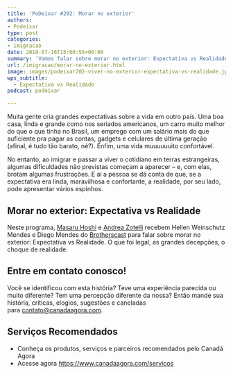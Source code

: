```yaml
---
title: 'PoDeixar #202: Morar no exterior'
authors:
- Podeixar
type: post
categories:
- imigracao
date: 2018-07-16T15:00:55+00:00
summary: 'Vamos falar sobre morar no exterior: Expectativa vs Realidade. O que é legal no Canadá, as grandes decepções, o choque de realidade, as drogas e o inverno.'
url: /imigracao/morar-no-exterior.html
image: images/podeixar202-viver-no-exterior-expectativa-vs-realidade.jpg
wps_subtitle:
  - Expectativa vs Realidade
podcast: podeixar

---
```

Muita gente cria grandes expectativas sobre a vida em outro país. Uma boa casa, linda e grande como nos seriados americanos, um carro muito melhor do que o que tinha no Brasil, um emprego com um salário mais do que suficiente pra pagar as contas, gadgets e celulares de última geração (afinal, é tudo tão barato, né?). Enfim, uma vida muuuuuuito confortável.

No entanto, ao imigrar e passar a viver o cotidiano em terras estrangeiras, algumas dificuldades não previstas começam a aparecer &#8211; e, com elas, brotam algumas frustrações. E aí a pessoa se dá conta de que, se a expectativa era linda, maravilhosa e confortante, a realidade, por seu lado, pode apresentar vários espinhos.

## Morar no exterior: Expectativa vs Realidade

Neste programa, [Masaru Hoshi][1] e [Andrea Zotelli][2] recebem Hellen Weinschutz Mendes e Diego Mendes do <a href="https://brotherscast.com.br/" target="_blank" rel="noopener">Brotherscast</a> para falar sobre morar no exterior: Expectativa vs Realidade. O que foi legal, as grandes decepções, o choque de realidade.



## Entre em contato conosco!

Você se identificou com esta história? Teve uma experiência parecida ou muito diferente? Tem uma percepção diferente da nossa? Então mande sua história, críticas, elogios, sugestões e caneladas para <contato@canadaagora.com>.

## Serviços Recomendados

  * Conheça os produtos, serviços e parceiros recomendados pelo Canadá Agora
  * Acesse agora <https://www.canadaagora.com/servicos>

 [1]: /japa
 [2]: /andreazotelli